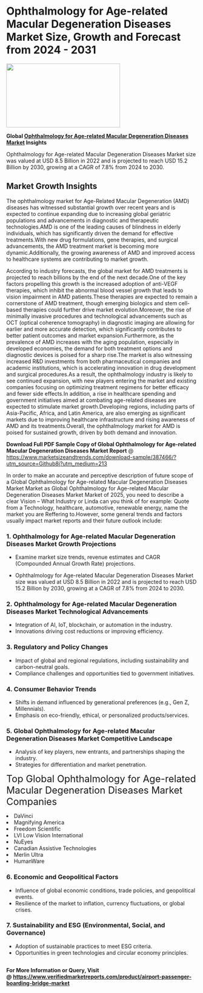 <H1>Ophthalmology for Age-related Macular Degeneration Diseases Market Size, Growth and Forecast from 2024 - 2031</H1><img class="aligncenter size-medium wp-image-584254" src="https://thirdeyenews.in/wp-content/uploads/2024/09/Global-Market-Research-300x168.jpeg" alt="" width="300" height="168" /><p><strong>Global&nbsp;<a href="https://www.marketsizeandtrends.com/download-sample/387466/?utm_source=Github8j?utm_medium=213">Ophthalmology for Age-related Macular Degeneration Diseases Market</a> Insights</strong></p><p>Ophthalmology for Age-related Macular Degeneration Diseases Market size was valued at USD 8.5 Billion in 2022 and is projected to reach USD 15.2 Billion by 2030, growing at a CAGR of 7.8% from 2024 to 2030.</p><p><h2>Market Growth Insights</h2> <p>The ophthalmology market for Age-Related Macular Degeneration (AMD) diseases has witnessed substantial growth over recent years and is expected to continue expanding due to increasing global geriatric populations and advancements in diagnostic and therapeutic technologies.AMD is one of the leading causes of blindness in elderly individuals, which has significantly driven the demand for effective treatments.With new drug formulations, gene therapies, and surgical advancements, the AMD treatment market is becoming more dynamic.Additionally, the growing awareness of AMD and improved access to healthcare systems are contributing to market growth.</p> <p>According to industry forecasts, the global market for AMD treatments is projected to reach billions by the end of the next decade.One of the key factors propelling this growth is the increased adoption of anti-VEGF therapies, which inhibit the abnormal blood vessel growth that leads to vision impairment in AMD patients.These therapies are expected to remain a cornerstone of AMD treatment, though emerging biologics and stem cell-based therapies could further drive market evolution.Moreover, the rise of minimally invasive procedures and technological advancements such as OCT (optical coherence tomography) in diagnostic imaging are allowing for earlier and more accurate detection, which significantly contributes to better patient outcomes and market expansion.Furthermore, as the prevalence of AMD increases with the aging population, especially in developed economies, the demand for both treatment options and diagnostic devices is poised for a sharp rise.The market is also witnessing increased R&D investments from both pharmaceutical companies and academic institutions, which is accelerating innovation in drug development and surgical procedures.As a result, the ophthalmology industry is likely to see continued expansion, with new players entering the market and existing companies focusing on optimizing treatment regimens for better efficacy and fewer side effects.In addition, a rise in healthcare spending and government initiatives aimed at combating age-related diseases are expected to stimulate market growth.Developing regions, including parts of Asia-Pacific, Africa, and Latin America, are also emerging as significant markets due to improving healthcare infrastructure and rising awareness of AMD and its treatments.Overall, the ophthalmology market for AMD is poised for sustained growth, driven by both demand and innovation.<p><span class=""><strong>Download Full PDF Sample Copy of Global Ophthalmology for Age-related Macular Degeneration Diseases Market Report</strong> @ <a href="https://www.marketsizeandtrends.com/download-sample/387466/?utm_source=Github8j?utm_medium=213" target="_blank">https://www.marketsizeandtrends.com/download-sample/387466/?utm_source=Github8j?utm_medium=213</a></span></p><p>In order to make an accurate and perceptive description of future scope of a Global&nbsp;Ophthalmology for Age-related Macular Degeneration Diseases Market Market as Global&nbsp;Ophthalmology for Age-related Macular Degeneration Diseases Market Market of 2025, you need to describe a clear Vision &ndash; What Industry or Linda can you think of for example: Quote from a Technology, healthcare, automotive, renewable energy, name the market you are Reffering to.However, some general trends and factors usually impact market reports and their future outlook include:</p><h3>1.&nbsp;<strong>Ophthalmology for Age-related Macular Degeneration Diseases Market Growth Projections</strong></h3><ul><li>Examine market size trends, revenue estimates and CAGR (Compounded Annual Growth Rate) projections.</li><li><p>Ophthalmology for Age-related Macular Degeneration Diseases Market size was valued at USD 8.5 Billion in 2022 and is projected to reach USD 15.2 Billion by 2030, growing at a CAGR of 7.8% from 2024 to 2030.</p></li></ul><h3>2.&nbsp;<strong>Ophthalmology for Age-related Macular Degeneration Diseases Market Technological Advancements</strong></h3><ul><li>Integration of AI, IoT, blockchain, or automation in the industry.</li><li>Innovations driving cost reductions or improving efficiency.</li></ul><h3>3.&nbsp;<strong>Regulatory and Policy Changes</strong></h3><ul><li>Impact of global and regional regulations, including sustainability and carbon-neutral goals.</li><li>Compliance challenges and opportunities tied to government initiatives.</li></ul><h3>4.&nbsp;<strong>Consumer Behavior Trends</strong></h3><ul><li>Shifts in demand influenced by generational preferences (e.g., Gen Z, Millennials).</li><li>Emphasis on eco-friendly, ethical, or personalized products/services.</li></ul><h3>5.&nbsp;<strong>Global Ophthalmology for Age-related Macular Degeneration Diseases Market Competitive Landscape</strong></h3><ul><li>Analysis of key players, new entrants, and partnerships shaping the industry.</li><li>Strategies for differentiation and market penetration.</li></ul><p data-pm-slice="1 1 []"><span style="color: inherit; font-family: inherit; font-size: 25px;">Top Global Ophthalmology for Age-related Macular Degeneration Diseases Market Companies</span></p><div class="" data-test-id=""><p><li>DaVinci</li><li> Magnifying America</li><li> Freedom Scientific</li><li> LVI Low Vision International</li><li> NuEyes</li><li> Canadian Assistive Technologies</li><li> Merlin Ultra</li><li> HumanWare</li></p></div><h3>6.&nbsp;<strong>Economic and Geopolitical Factors</strong></h3><ul><li>Influence of global economic conditions, trade policies, and geopolitical events.</li><li>Resilience of the market to inflation, currency fluctuations, or global crises.</li></ul><h3>7.&nbsp;<strong>Sustainability and ESG (Environmental, Social, and Governance)</strong></h3><ul><li>Adoption of sustainable practices to meet ESG criteria.</li><li>Opportunities in green technologies and circular economy principles.</li></ul><h2><strong style="font-size: 14px;">For More Information or Query, Visit @&nbsp;</strong><a style="background-color: #ffffff; font-size: 14px;" href="https://www.marketsizeandtrends.com/report/ophthalmology-for-age-related-macular-degeneration-diseases-market/" target="_blank">https://www.verifiedmarketreports.com/product/airport-passenger-boarding-bridge-market</a></h2>